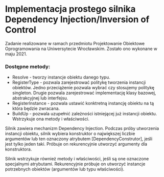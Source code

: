 # Implementacja prostego silnika Dependency Injection/Inversion of Control

Zadanie realizowane w ramach przedmiotu Projektowanie Obiektowe Oprogramowania na Uniwersytecie Wrocławskim.
Zostało ono wykonane w maju 2021.

### Dostępne metody:

* Resolve - tworzy instancje obiektu danego typu.
* RegisterType - pozwala zarejestrować politykę tworzenia instancji obiektów. Jedno przeciążenie pozwala wybrać czy stosujemy politykę singleton. Drugie pozwala zarejestrować implementację klasy bazowej, abstrakcyjnej lub interfejsu.
* RegisterInstance - pozwala ustawić konktretną instancję obiektu na tą która będzie zwracana.
* BuildUp - pozwala uzupełnić zależności istniejącej już instancji obiektu. Wstrzykuje ona metody i właściwości.

Silnik zawiera mechanizm Dependency Injection. Podczas próby utworzenia instancji obiektu, silnik wybiera konstruktor o największej liczbie argumentów lub ten oznaczony atrybutem [DependencyConstrutor], jeśli jest tylko jeden taki. Próbuje on rekurencyjnie utworzyć argumenty dla konstruktora.

Silnik wstrzykuje również metody i właściwości, jeśli są one oznaczone specjalnymi atrybutami. Rekurencyjnie próbuje on utworzyć instancje potrzebnych obiektów (argumentów lub typu właściwości).
